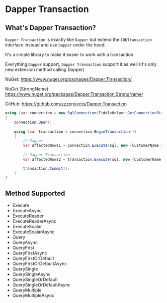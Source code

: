 # Dapper Transaction

## What's Dapper Transaction?

`Dapper Transaction` is exactly like `Dapper` but extend the `IDbTransaction` interface instead and use `Dapper` under the hood.

It's a simple library to make it easier to work with a transaction.

Everything `Dapper` support, `Dapper Transaction` support it as well (It's only new extension method calling Dapper)

NuGet: https://www.nuget.org/packages/Dapper.Transaction/

NuGet (StrongName): https://www.nuget.org/packages/Dapper.Transaction.StrongName/

GitHub: https://github.com/zzzprojects/Dapper.Transaction

```csharp
using (var connection = new SqlConnection(FiddleHelper.GetConnectionStringSqlServerW3Schools()))
{
	connection.Open();
	
	using (var transaction = connection.BeginTransaction())
	{
		// Dapper
		var affectedRows1 = connection.Execute(sql, new {CustomerName = "Mark"}, transaction: transaction);
		
		// Dapper Transaction
		var affectedRows2 = transaction.Execute(sql, new {CustomerName = "Mark"});

		transaction.Commit();
	}
}
```

## Method Supported

- Execute
- ExecuteAsync
- ExecuteReader
- ExecuteReaderAsync
- ExecuteScalar
- ExecuteScalarAsync
- Query
- QueryAsync
- QueryFirst
- QueryFirstAsync
- QueryFirstOrDefault
- QueryFirstOrDefaultAsync
- QuerySingle
- QuerySingleAsync
- QuerySingleOrDefault
- QuerySingleOrDefaultAsync
- QueryMultiple
- QueryMultipleAsync